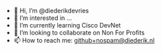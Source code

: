 - 👋 Hi, I’m @diederikdevries
- 👀 I’m interested in ...
- 🌱 I’m currently learning Cisco DevNet
- 💞️ I’m looking to collaborate on Non For Profits
- 📫 How to reach me: github+nospam@diederik.nl

